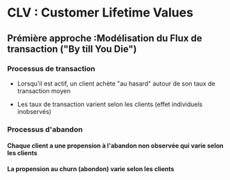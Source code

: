 # CLV : Customer Lifetime Values

## Prémière approche :Modélisation du Flux de transaction ("By till You Die")
### Processus de transaction
+ Lorsqu'il est actif, un client achète "au hasard" autour de son taux de transaction moyen 

+ Les taux de transaction varient selon les clients (effet individuels inobservés)

### Processus d'abandon
#### Chaque client a une propension à l'abandon non observée qui varie selon les clients
#### La propension au churn (abondon) varie selon les clients
